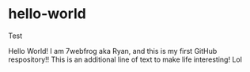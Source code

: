 # hello-world
Test

Hello World!
I am 7webfrog aka Ryan, and this is my first GitHub respository!!
This is an additional line of text to make life interesting! Lol